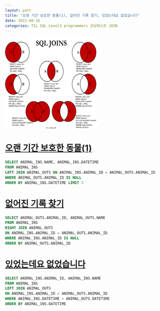 ```yaml
---
layout: post
title: "오랜 기간 보호한 동물(1), 없어진 기록 찾기, 있었는데요 없었습니다"
date: 2021-08-16
categories: TIL SQL Level3 programmers 코딩테스트 JOIN
---
```


<img src="https://raw.githubusercontent.com/Action2theFuture/Action2theFuture.github.io/main/_posts/Images/JOIN%20SQL.png" width="300" height="300">

# [오랜 기간 보호한 동물(1)](https://programmers.co.kr/learn/courses/30/lessons/59044)

```sql
SELECT ANIMAL_INS.NAME, ANIMAL_INS.DATETIME
FROM ANIMAL_INS
LEFT JOIN ANIMAL_OUTS ON ANIMAL_INS.ANIMAL_ID = ANIMAL_OUTS.ANIMAL_ID
WHERE ANIMAL_OUTS.ANIMAL_ID IS NULL
ORDER BY ANIMAL_INS.DATETIME LIMIT 3
```

# [없어진 기록 찾기](https://programmers.co.kr/learn/courses/30/lessons/59042)

```sql
SELECT ANIMAL_OUTS.ANIMAL_ID, ANIMAL_OUTS.NAME
FROM ANIMAL_INS
RIGHT JOIN ANIMAL_OUTS
ON ANIMAL_INS.ANIMAL_ID = ANIMAL_OUTS.ANIMAL_ID
WHERE ANIMAL_INS.ANIMAL_ID IS NULL
ORDER BY ANIMAL_OUTS.ANIMAL_ID
```

# [있었는데요 없었습니다](https://programmers.co.kr/learn/courses/30/lessons/59043)

```sql
SELECT ANIMAL_INS.ANIMAL_ID, ANIMAL_INS.NAME
FROM ANIMAL_INS
LEFT JOIN ANIMAL_OUTS
ON ANIMAL_INS.ANIMAL_ID = ANIMAL_OUTS.ANIMAL_ID
WHERE ANIMAL_INS.DATETIME > ANIMAL_OUTS.DATETIME
ORDER BY ANIMAL_INS.DATETIME
```
